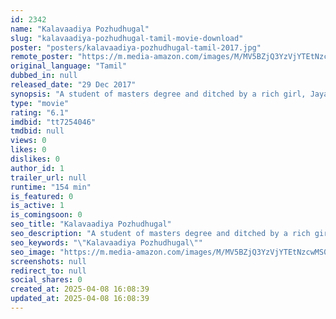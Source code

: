 ```yaml
---
id: 2342
name: "Kalavaadiya Pozhudhugal"
slug: "kalavaadiya-pozhudhugal-tamil-movie-download"
poster: "posters/kalavaadiya-pozhudhugal-tamil-2017.jpg"
remote_poster: "https://m.media-amazon.com/images/M/MV5BZjQ3YzVjYTEtNzcwMS00NjU2LThhMzUtODNlMWRlZmM5YmExXkEyXkFqcGdeQXVyMTEzNzg0Mjkx._V1_SX300.jpg"
original_language: "Tamil"
dubbed_in: null
released_date: "29 Dec 2017"
synopsis: "A student of masters degree and ditched by a rich girl, Jayanthi (Bhumika Chawla), Porchezhiyan vanishes from her life for many years before a chance meeting with her opens up old wounds and painful memories of a romance all gone ..."
type: "movie"
rating: "6.1"
imdbid: "tt7254046"
tmdbid: null
views: 0
likes: 0
dislikes: 0
author_id: 1
trailer_url: null
runtime: "154 min"
is_featured: 0
is_active: 1
is_comingsoon: 0
seo_title: "Kalavaadiya Pozhudhugal"
seo_description: "A student of masters degree and ditched by a rich girl, Jayanthi (Bhumika Chawla), Porchezhiyan vanishes from her life for many years before a chance meeting with her opens up old wounds and painful memories of a romance all gone ..."
seo_keywords: "\"Kalavaadiya Pozhudhugal\""
seo_image: "https://m.media-amazon.com/images/M/MV5BZjQ3YzVjYTEtNzcwMS00NjU2LThhMzUtODNlMWRlZmM5YmExXkEyXkFqcGdeQXVyMTEzNzg0Mjkx._V1_SX300.jpg"
screenshots: null
redirect_to: null
social_shares: 0
created_at: 2025-04-08 16:08:39
updated_at: 2025-04-08 16:08:39
---
```


